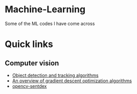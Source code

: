 # Machine-Learning
Some of the ML codes I have come across

# Quick links

## Computer vision

  - [Object detection and tracking algorithms](https://github.com/rohan193/Machine-Learning/tree/master/Object%20detection/Algorithms#object-detection-and-tracking-algorithms)
  - [An overview of gradient descent optimization algorithms](https://github.com/rohan193/Machine-Learning/tree/master/HackerEarth/Caavo%20Computer%20Vision%20Challenge)
  - [opencv-sentdex](https://github.com/rohan193/Machine-Learning/tree/master/Object%20detection/Sentdex/OpenCV)
  

